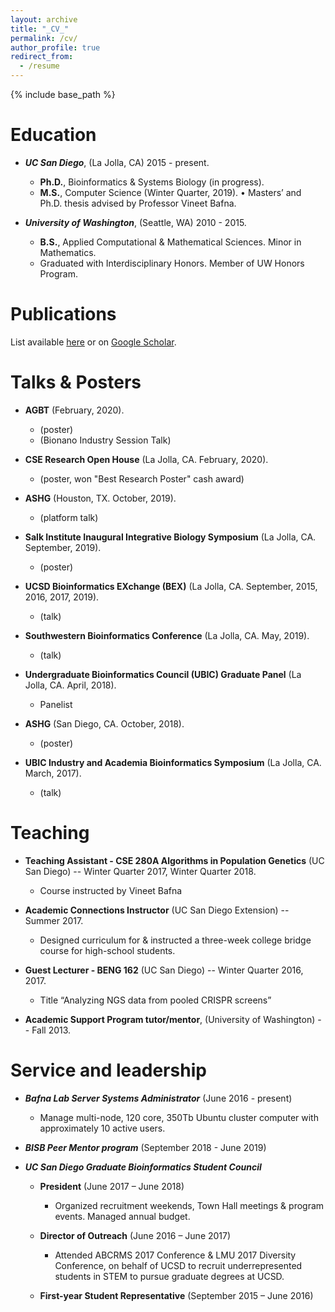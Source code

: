 ```yaml
---
layout: archive
title: "_CV_"
permalink: /cv/
author_profile: true
redirect_from:
  - /resume
---
```


{% include base_path %}

Education
======
- ***UC San Diego***, (La Jolla, CA) 2015 - present.
	- **Ph.D.**, Bioinformatics & Systems Biology (in progress).
	- **M.S.**, Computer Science (Winter Quarter, 2019).
    • Masters’ and Ph.D. thesis advised by Professor Vineet Bafna.


- ***University of Washington***, (Seattle, WA) 2010 - 2015.
	- **B.S.**, Applied Computational & Mathematical Sciences. Minor in Mathematics. 
  - Graduated with Interdisciplinary Honors. Member of UW Honors Program.


Publications
======
List available [here](https://jluebeck.github.io/publications/) or on [Google Scholar](https://scholar.google.com/citations?hl=en&user=bn4vrPUAAAAJ).

Talks & Posters
======
* **AGBT** (February, 2020).
  * (poster)
  * (Bionano Industry Session Talk)

* **CSE Research Open House** (La Jolla, CA. February, 2020).
  * (poster, won "Best Research Poster" cash award)

* **ASHG** (Houston, TX. October, 2019).
  * (platform talk)

* **Salk Institute Inaugural Integrative Biology Symposium** (La Jolla, CA. September, 2019).
  * (poster)

* **UCSD Bioinformatics EXchange (BEX)** (La Jolla, CA. September, 2015, 2016, 2017, 2019).
  * (talk)

* **Southwestern Bioinformatics Conference** (La Jolla, CA. May, 2019).
  * (talk)

* **Undergraduate Bioinformatics Council (UBIC) Graduate Panel** (La Jolla, CA. April, 2018).
  * Panelist

* **ASHG** (San Diego, CA. October, 2018).
  * (poster)
 
* **UBIC Industry and Academia Bioinformatics Symposium** (La Jolla, CA. March, 2017).
  * (talk)
  
Teaching
======
* **Teaching Assistant - CSE 280A Algorithms in Population Genetics** (UC San Diego) -- Winter Quarter 2017, Winter Quarter 2018.
  * Course instructed by Vineet Bafna

* **Academic Connections Instructor** (UC San Diego Extension) -- Summer 2017.
  * Designed curriculum for & instructed a three-week college bridge course for high-school students.
    
* **Guest Lecturer - BENG 162** (UC San Diego) -- Winter Quarter 2016, 2017.
  * Title “Analyzing NGS data from pooled CRISPR screens”
    
* **Academic Support Program tutor/mentor**, (University of Washington) -- Fall 2013.

Service and leadership
======
* ***Bafna Lab Server Systems Administrator*** (June 2016 - present)
  * Manage multi-node, 120 core, 350Tb Ubuntu cluster computer with approximately 10 active users.

* ***BISB Peer Mentor program*** (September 2018 - June 2019)

* ***UC San Diego Graduate Bioinformatics Student Council*** 
  * **President** (June 2017 – June 2018)
    * Organized recruitment weekends, Town Hall meetings & program events. Managed annual budget. 

  * **Director of Outreach** (June 2016 – June 2017)
    * Attended ABCRMS 2017 Conference & LMU 2017 Diversity Conference, on behalf of UCSD to recruit underrepresented students in STEM to pursue graduate degrees at UCSD.

  * **First-year Student Representative** (September 2015 – June 2016)

